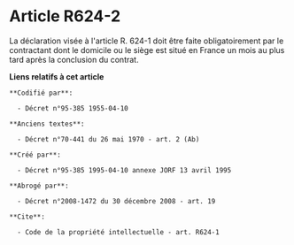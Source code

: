 # Article R624-2

La déclaration visée à l'article R. 624-1 doit être faite obligatoirement par le contractant dont le domicile ou le siège est
situé en France un mois au plus tard après la conclusion du contrat.

**Liens relatifs à cet article**

	**Codifié par**:

	  - Décret n°95-385 1955-04-10

	**Anciens textes**:

	  - Décret n°70-441 du 26 mai 1970 - art. 2 (Ab)

	**Créé par**:

	  - Décret n°95-385 1995-04-10 annexe JORF 13 avril 1995

	**Abrogé par**:

	  - Décret n°2008-1472 du 30 décembre 2008 - art. 19

	**Cite**:

	  - Code de la propriété intellectuelle - art. R624-1
